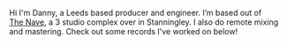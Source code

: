 Hi I'm Danny, a Leeds based producer and engineer. I’m based out of  
 <a href="https://www.navestudios.com/studios">The Nave</a>, a 3 studio complex over in Stanningley. I also do remote mixing and mastering. Check out some records I've worked on below!
